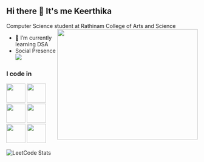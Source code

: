 ## Hi there 👋 It's me Keerthika

Computer Science student at Rathinam College of Arts and Science
<img align="right" width="370" height="290" src="[https://user-images.githubusercontent.com/74038190/236119160-976a0405-caa7-470c-9356-16d43402ea0a.gif]">
- 🌱 I’m currently learning  DSA 
- Social Presence
<br /> [<img src="https://img.shields.io/badge/LinkedIn-0077B5?style=for-the-badge&logo=linkedin&logoColor=white" />](www.linkedin.com/in/keerthika-d-514b02319) <br/> 

### I code in
<img height="50" width="50" src="https://img.icons8.com/color/48/000000/python.png" /> <img height="50" width="50" src="https://img.icons8.com/color/48/000000/c-programming.png" /> <img height="50" width="50" src="https://img.icons8.com/color/48/000000/java-coffee-cup-logo.png" /> <img height="50" width="50" src="https://img.icons8.com/color/48/000000/html-5.png" /> <img height="50" width="50" src="https://img.icons8.com/color/48/000000/css3.png" /> 
<img height="50" width="50" src="https://img.icons8.com/color/48/000000/javascript.png"/> </br>

![LeetCode Stats](https://leetcard.jacoblin.cool/keerthiduraiselvan?theme=dark&font=Marmelad&ext=heatmap)
